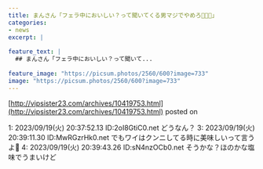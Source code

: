 ```yaml
---
title: まんさん「フェラ中においしい？って聞いてくる男マジでやめろ💢💢💢」
categories:
- news
excerpt: |
  
feature_text: |
  ## まんさん「フェラ中においしい？って聞いて...
  
feature_image: "https://picsum.photos/2560/600?image=733"
image: "https://picsum.photos/2560/600?image=733"
---
```


[http://vipsister23.com/archives/10419753.html](http://vipsister23.com/archives/10419753.html)
posted on 

<!--more-->

1: 2023/09/19(火) 20:37:52.13 ID:2oI8GtiC0.net どうなん？ 3: 2023/09/19(火) 20:39:11.30 ID:MwRGzrHk0.net でもワイはクンニしてる時に美味しいって言うよ🥺 4: 2023/09/19(火) 20:39:43.26 ID:sN4nzOCb0.net そうかな？ほのかな塩味でうまいけど
